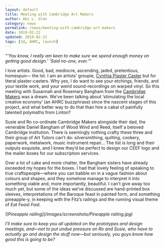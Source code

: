 ```yaml
---
layout: default
title: Meeting with Cambridge Art Makers
author: Abi L. Glen
category: news
permalink: /news/meeting-with-cambridge-art-makers
date: 2019-02-22
updated: 2019-02-22
tags: [3d, AHRC, launch]
---
```


<i>"‘You know, I really am keen to make sure we spend enough money on getting good design.’
‘Said no-one, ever.’"</i>

I love artists. Good, bad, mediocre, ascending, jaded, pretentious, homespun— the lot. I am an artists’ groupie, <a href="https://en.wikipedia.org/wiki/Cynthia_Plaster_Caster">Cynthia Plaster Caster</a> but for literal plaster-casters. Why yes, I do want to see your etchings, friends, and your textile work, and your weird sound-recordings on warped vinyl. So this meeting with Susannah and Rosemary Bangham from the <a href="https://www.cambridgemakers.org/">Cambridge Makers</a>  was a dream. We’ve been talking about ‘stimulating the local creative economy’ (an AHRC buzzphrase) since the nascent stages of this project, and what better way to do that than hire a cabal of painfully talented polymaths from Linton?

Susie and Ro co-ordinate Cambridge Makers alongside their dad, the venerable Daniel Bangham of Wood Wind and Reed, itself a beloved Cambridge institution. There is seemingly nothing crafty these three and their group of Art Tutors can’t do: silversmithing, quilting, cookery, paperwork, metalwork, music instrument repair... The list is long and their outputs exquisite, and I knew they’d be perfect to design our CEEF logo and the mailer boxes for our subscription services. 

Over a lot of cake and more chatter, the Bangham sisters have already exceeded my hopes for the boxes. I had that lovely feeling of speaking to true craftspeople—where you can babble on in a vague fashion about colours and shapes, and they somehow manage to interpret it into something viable and, more importantly, beautiful. I can’t give away too much yet, but some of the ideas we’ve discussed are hand-printed box sleeves, interpretations of the Baroque feast in painted form, and something pineapple-y, in keeping with the Fitz’s railings and the running visual theme of <i>Eat Feast Fast<i/>.

![Pineapple railing](/images/screenshots/Pineapple railing.jpg)

I’ll make sure to keep you all updated on the prototypes and design meetings, and—not to put undue pressure on Ro and Susie, who have to actually go and design the stuff now—but seriously, you guys know how good this is going to be?
